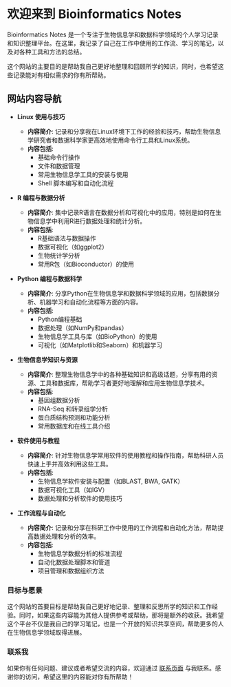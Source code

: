 # 欢迎来到 Bioinformatics Notes

Bioinformatics Notes 是一个专注于生物信息学和数据科学领域的个人学习记录和知识整理平台。在这里，我记录了自己在工作中使用的工作流、学习的笔记，以及对各种工具和方法的总结。

这个网站的主要目的是帮助我自己更好地整理和回顾所学的知识，同时，也希望这些记录能对有相似需求的你有所帮助。

## 网站内容导航

- **Linux 使用与技巧**
  - **内容简介**: 记录和分享我在Linux环境下工作的经验和技巧，帮助生物信息学研究者和数据科学家更高效地使用命令行工具和Linux系统。
  - **内容包括**:
    - 基础命令行操作
    - 文件和数据管理
    - 常用生物信息学工具的安装与使用
    - Shell 脚本编写和自动化流程

- **R 编程与数据分析**
  - **内容简介**: 集中记录R语言在数据分析和可视化中的应用，特别是如何在生物信息学中利用R进行数据处理和统计分析。
  - **内容包括**:
    - R基础语法与数据操作
    - 数据可视化（如ggplot2）
    - 生物统计学分析
    - 常用R包（如Bioconductor）的使用

- **Python 编程与数据科学**
  - **内容简介**: 分享Python在生物信息学和数据科学领域的应用，包括数据分析、机器学习和自动化流程等方面的内容。
  - **内容包括**:
    - Python编程基础
    - 数据处理（如NumPy和pandas）
    - 生物信息学工具与库（如BioPython）的使用
    - 可视化（如Matplotlib和Seaborn）和机器学习

- **生物信息学知识与资源**
  - **内容简介**: 整理生物信息学中的各种基础知识和高级话题，分享有用的资源、工具和数据库，帮助学习者更好地理解和应用生物信息学技术。
  - **内容包括**:
    - 基因组数据分析
    - RNA-Seq 和转录组学分析
    - 蛋白质结构预测和功能分析
    - 常用数据库和在线工具介绍

- **软件使用与教程**
  - **内容简介**: 针对生物信息学常用软件的使用教程和操作指南，帮助科研人员快速上手并高效利用这些工具。
  - **内容包括**:
    - 生物信息学软件安装与配置（如BLAST, BWA, GATK）
    - 数据可视化工具（如IGV）
    - 数据处理和分析软件的使用技巧

- **工作流程与自动化**
  - **内容简介**: 记录和分享在科研工作中使用的工作流程和自动化方法，帮助提高数据处理和分析的效率。
  - **内容包括**:
    - 生物信息学数据分析的标准流程
    - 自动化数据处理脚本和管道
    - 项目管理和数据组织方法

### 目标与愿景

这个网站的首要目标是帮助我自己更好地记录、整理和反思所学的知识和工作经验。同时，如果这些内容能为其他人提供参考或帮助，那将是额外的收获。我希望这个平台不仅是我自己的学习笔记，也是一个开放的知识共享空间，帮助更多的人在生物信息学领域取得进展。

### 联系我

如果你有任何问题、建议或者希望交流的内容，欢迎通过 [联系页面](http://127.0.0.1:8000/Linux/Linux_basics/#shell) 与我联系。感谢你的访问，希望这里的内容能对你有所帮助！

